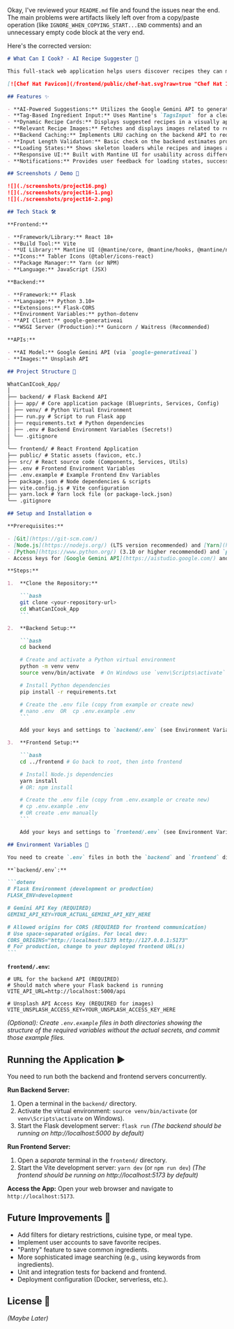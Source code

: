 Okay, I've reviewed your `README.md` file and found the issues near the end. The main problems were artifacts likely left over from a copy/paste operation (like `IGNORE_WHEN_COPYING_START...END` comments) and an unnecessary empty code block at the very end.

Here's the corrected version:

````markdown
# What Can I Cook? - AI Recipe Suggester 🍳

This full-stack web application helps users discover recipes they can make based on the ingredients they have available, leveraging the power of Google's Gemini AI. Enter your ingredients, get recipe ideas complete with instructions and images, and reduce food waste!

[![Chef Hat Favicon](/frontend/public/chef-hat.svg?raw=true "Chef Hat Icon")](#)

## Features ✨

- **AI-Powered Suggestions:** Utilizes the Google Gemini API to generate relevant recipe ideas (title, ingredients, instructions) based on user input.
- **Tag-Based Ingredient Input:** Uses Mantine's `TagsInput` for a clean and easy way to enter multiple ingredients.
- **Dynamic Recipe Cards:** Displays suggested recipes in a visually appealing card layout using Mantine UI.
- **Relevant Recipe Images:** Fetches and displays images related to recipe titles via the Unsplash API (includes required attribution).
- **Backend Caching:** Implements LRU caching on the backend API to reduce redundant calls to the Gemini API for identical ingredient lists, saving resources and potentially costs.
- **Input Length Validation:** Basic check on the backend estimates prompt length to prevent excessively long (and potentially expensive) API calls.
- **Loading States:** Shows skeleton loaders while recipes and images are being fetched for a smoother user experience.
- **Responsive UI:** Built with Mantine UI for usability across different screen sizes.
- **Notifications:** Provides user feedback for loading states, success, and errors using Mantine Notifications.

## Screenshots / Demo 📸

![](./screenshots/project16.png)
![](./screenshots/project16-1.png)
![](./screenshots/project16-2.png)

## Tech Stack 🛠️

**Frontend:**

- **Framework/Library:** React 18+
- **Build Tool:** Vite
- **UI Library:** Mantine UI (@mantine/core, @mantine/hooks, @mantine/notifications)
- **Icons:** Tabler Icons (@tabler/icons-react)
- **Package Manager:** Yarn (or NPM)
- **Language:** JavaScript (JSX)

**Backend:**

- **Framework:** Flask
- **Language:** Python 3.10+
- **Extensions:** Flask-CORS
- **Environment Variables:** python-dotenv
- **API Client:** google-generativeai
- **WSGI Server (Production):** Gunicorn / Waitress (Recommended)

**APIs:**

- **AI Model:** Google Gemini API (via `google-generativeai`)
- **Images:** Unsplash API

## Project Structure 📂

WhatCanICook_App/
│
├── backend/ # Flask Backend API
│ ├── app/ # Core application package (Blueprints, Services, Config)
│ ├── venv/ # Python Virtual Environment
│ ├── run.py # Script to run Flask app
│ ├── requirements.txt # Python dependencies
│ ├── .env # Backend Environment Variables (Secrets!)
│ └── .gitignore
│
└── frontend/ # React Frontend Application
├── public/ # Static assets (favicon, etc.)
├── src/ # React source code (Components, Services, Utils)
├── .env # Frontend Environment Variables
├── .env.example # Example Frontend Env Variables
├── package.json # Node dependencies & scripts
├── vite.config.js # Vite configuration
├── yarn.lock # Yarn lock file (or package-lock.json)
└── .gitignore

## Setup and Installation ⚙️

**Prerequisites:**

- [Git](https://git-scm.com/)
- [Node.js](https://nodejs.org/) (LTS version recommended) and [Yarn](https://yarnpkg.com/) (or npm)
- [Python](https://www.python.org/) (3.10 or higher recommended) and `pip`
- Access keys for [Google Gemini API](https://aistudio.google.com/) and [Unsplash API](https://unsplash.com/developers)

**Steps:**

1.  **Clone the Repository:**

    ```bash
    git clone <your-repository-url>
    cd WhatCanICook_App
    ```

2.  **Backend Setup:**

    ```bash
    cd backend

    # Create and activate a Python virtual environment
    python -m venv venv
    source venv/bin/activate  # On Windows use `venv\Scripts\activate`

    # Install Python dependencies
    pip install -r requirements.txt

    # Create the .env file (copy from example or create new)
    # nano .env  OR  cp .env.example .env
    ```

    Add your keys and settings to `backend/.env` (see Environment Variables section below).

3.  **Frontend Setup:**

    ```bash
    cd ../frontend # Go back to root, then into frontend

    # Install Node.js dependencies
    yarn install
    # OR: npm install

    # Create the .env file (copy from .env.example or create new)
    # cp .env.example .env
    # OR create .env manually
    ```

    Add your keys and settings to `frontend/.env` (see Environment Variables section below).

## Environment Variables 🔑

You need to create `.env` files in both the `backend` and `frontend` directories. **Do not commit these files to Git.**

**`backend/.env`:**

```dotenv
# Flask Environment (development or production)
FLASK_ENV=development

# Gemini API Key (REQUIRED)
GEMINI_API_KEY=YOUR_ACTUAL_GEMINI_API_KEY_HERE

# Allowed origins for CORS (REQUIRED for frontend communication)
# Use space-separated origins. For local dev:
CORS_ORIGINS="http://localhost:5173 http://127.0.0.1:5173"
# For production, change to your deployed frontend URL(s)
```
````

**`frontend/.env`:**

```dotenv
# URL for the backend API (REQUIRED)
# Should match where your Flask backend is running
VITE_API_URL=http://localhost:5000/api

# Unsplash API Access Key (REQUIRED for images)
VITE_UNSPLASH_ACCESS_KEY=YOUR_UNSPLASH_ACCESS_KEY_HERE
```

_(Optional): Create `.env.example` files in both directories showing the structure of the required variables without the actual secrets, and commit those example files._

## Running the Application ▶️

You need to run both the backend and frontend servers concurrently.

**Run Backend Server:**

1.  Open a terminal in the `backend/` directory.
2.  Activate the virtual environment: `source venv/bin/activate` (or `venv\Scripts\activate` on Windows).
3.  Start the Flask development server: `flask run`
    _(The backend should be running on http://localhost:5000 by default)_

**Run Frontend Server:**

1.  Open a _separate_ terminal in the `frontend/` directory.
2.  Start the Vite development server: `yarn dev` (or `npm run dev`)
    _(The frontend should be running on http://localhost:5173 by default)_

**Access the App:** Open your web browser and navigate to `http://localhost:5173`.

## Future Improvements 🚀

- Add filters for dietary restrictions, cuisine type, or meal type.
- Implement user accounts to save favorite recipes.
- "Pantry" feature to save common ingredients.
- More sophisticated image searching (e.g., using keywords from ingredients).
- Unit and integration tests for backend and frontend.
- Deployment configuration (Docker, serverless, etc.).

## License 📄

_(Maybe Later)_

